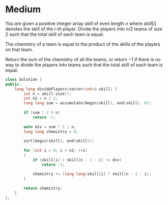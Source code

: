 # Medium

You are given a positive integer array $skill$ of even length $n$ where $skill[i]$ denotes the skill of the $i$-th player. Divide the players into $n / 2$ teams of size $2$ such that the total skill of each team is equal.

The chemistry of a team is equal to the product of the skills of the players on that team.

Return the sum of the chemistry of all the teams, or return $-1$ if there is no way to divide the players into teams such that the total skill of each team is equal.

```cpp
class Solution {
public:
    long long dividePlayers(vector<int>& skill) {
        int n = skill.size();
        int n2 = n / 2;
        long long sum = accumulate(begin(skill), end(skill), 0);
        
        if (sum * 2 % n)
            return -1;
        
        auto div = sum * 2 / n;
        long long chemistry = 0;
        
        sort(begin(skill), end(skill));
        
        for (int i = 0; i < n2; ++i)
        {
            if (skill[i] + skill[n - 1 - i] != div)
                return -1;
            
            chemistry += (long long)skill[i] * skill[n - 1 - i];
        }
        
        return chemistry;
    }
};
```
